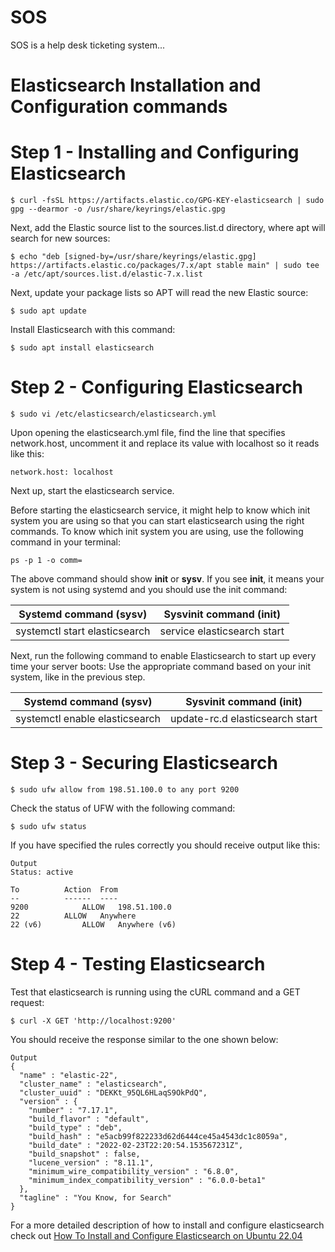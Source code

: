 # SOS
SOS is a help desk ticketing system...

# Elasticsearch Installation and Configuration commands

# Step 1 - Installing and Configuring Elasticsearch
```
$ curl -fsSL https://artifacts.elastic.co/GPG-KEY-elasticsearch | sudo gpg --dearmor -o /usr/share/keyrings/elastic.gpg
```

Next, add the Elastic source list to the sources.list.d directory, where apt will search for new sources:

```
$ echo "deb [signed-by=/usr/share/keyrings/elastic.gpg] https://artifacts.elastic.co/packages/7.x/apt stable main" | sudo tee -a /etc/apt/sources.list.d/elastic-7.x.list
```
Next, update your package lists so APT will read the new Elastic source:

```
$ sudo apt update
```

Install Elasticsearch with this command:

```
$ sudo apt install elasticsearch
```

# Step 2 - Configuring Elasticsearch
```
$ sudo vi /etc/elasticsearch/elasticsearch.yml
```

Upon opening the elasticsearch.yml file, find the line that specifies network.host, uncomment it and replace its value with localhost so it reads like this:

```
network.host: localhost
```
Next up, start the elasticsearch service.

Before starting the elasticsearch service, it might help to know which init system you are using so that you can start elasticsearch using the right commands.
To know which init system you are using, use the following command in your terminal:

```
ps -p 1 -o comm=
```
The above command should show **init** or **sysv**. If you see **init**, it means your system is not using systemd and you should use the init command:

| Systemd command (**sysv**)    | Sysvinit command (**init**) |
|-------------------------------|-----------------------------|
| systemctl start elasticsearch | service elasticsearch start |


Next, run the following command to enable Elasticsearch to start up every time your server boots:
Use the appropriate command based on your init system, like in the previous step.

| Systemd command (**sysv**)    | Sysvinit command (**init**)     |
|-------------------------------|---------------------------------|
| systemctl enable elasticsearch| update-rc.d elasticsearch start |


# Step 3 - Securing Elasticsearch

```
$ sudo ufw allow from 198.51.100.0 to any port 9200
```

Check the status of UFW with the following command:

```
$ sudo ufw status
```

If you have specified the rules correctly you should receive output like this:

```
Output
Status: active

To			Action	From
--			------	----
9200			ALLOW	198.51.100.0
22			ALLOW	Anywhere
22 (v6)			ALLOW 	Anywhere (v6)
```
# Step 4 - Testing Elasticsearch
Test that elasticsearch is running using the cURL command and a GET request:

```
$ curl -X GET 'http://localhost:9200'
```

You should receive the response similar to the one shown below:

```
Output
{
  "name" : "elastic-22",
  "cluster_name" : "elasticsearch",
  "cluster_uuid" : "DEKKt_95QL6HLaqS9OkPdQ",
  "version" : {
    "number" : "7.17.1",
    "build_flavor" : "default",
    "build_type" : "deb",
    "build_hash" : "e5acb99f822233d62d6444ce45a4543dc1c8059a",
    "build_date" : "2022-02-23T22:20:54.153567231Z",
    "build_snapshot" : false,
    "lucene_version" : "8.11.1",
    "minimum_wire_compatibility_version" : "6.8.0",
    "minimum_index_compatibility_version" : "6.0.0-beta1"
  },
  "tagline" : "You Know, for Search"
}
```

For a more detailed description of how to install and configure elasticsearch check out [How To Install and Configure Elasticsearch on Ubuntu 22.04](https://www.digitalocean.com/community/tutorials/how-to-install-and-configure-elasticsearch-on-ubuntu-22-04)
